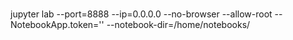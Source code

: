 #
#
#

jupyter lab --port=8888 --ip=0.0.0.0 --no-browser --allow-root --NotebookApp.token='' --notebook-dir=/home/notebooks/